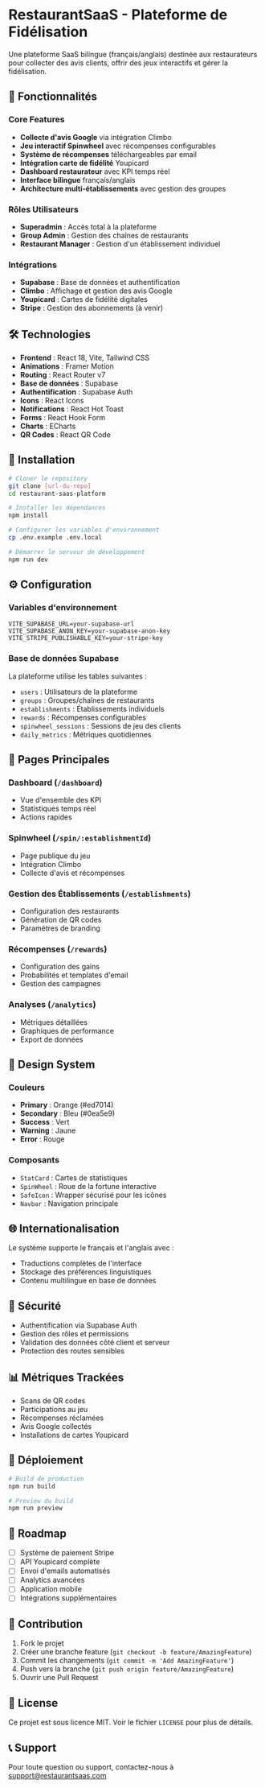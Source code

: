 # RestaurantSaaS - Plateforme de Fidélisation

Une plateforme SaaS bilingue (français/anglais) destinée aux restaurateurs pour collecter des avis clients, offrir des jeux interactifs et gérer la fidélisation.

## 🎯 Fonctionnalités

### Core Features
- **Collecte d'avis Google** via intégration Climbo
- **Jeu interactif Spinwheel** avec récompenses configurables
- **Système de récompenses** téléchargeables par email
- **Intégration carte de fidélité** Youpicard
- **Dashboard restaurateur** avec KPI temps réel
- **Interface bilingue** français/anglais
- **Architecture multi-établissements** avec gestion des groupes

### Rôles Utilisateurs
- **Superadmin** : Accès total à la plateforme
- **Group Admin** : Gestion des chaînes de restaurants
- **Restaurant Manager** : Gestion d'un établissement individuel

### Intégrations
- **Supabase** : Base de données et authentification
- **Climbo** : Affichage et gestion des avis Google
- **Youpicard** : Cartes de fidélité digitales
- **Stripe** : Gestion des abonnements (à venir)

## 🛠️ Technologies

- **Frontend** : React 18, Vite, Tailwind CSS
- **Animations** : Framer Motion
- **Routing** : React Router v7
- **Base de données** : Supabase
- **Authentification** : Supabase Auth
- **Icons** : React Icons
- **Notifications** : React Hot Toast
- **Forms** : React Hook Form
- **Charts** : ECharts
- **QR Codes** : React QR Code

## 🚀 Installation

```bash
# Cloner le repository
git clone [url-du-repo]
cd restaurant-saas-platform

# Installer les dépendances
npm install

# Configurer les variables d'environnement
cp .env.example .env.local

# Démarrer le serveur de développement
npm run dev
```

## ⚙️ Configuration

### Variables d'environnement
```env
VITE_SUPABASE_URL=your-supabase-url
VITE_SUPABASE_ANON_KEY=your-supabase-anon-key
VITE_STRIPE_PUBLISHABLE_KEY=your-stripe-key
```

### Base de données Supabase

La plateforme utilise les tables suivantes :

- `users` : Utilisateurs de la plateforme
- `groups` : Groupes/chaînes de restaurants
- `establishments` : Établissements individuels
- `rewards` : Récompenses configurables
- `spinwheel_sessions` : Sessions de jeu des clients
- `daily_metrics` : Métriques quotidiennes

## 📱 Pages Principales

### Dashboard (`/dashboard`)
- Vue d'ensemble des KPI
- Statistiques temps réel
- Actions rapides

### Spinwheel (`/spin/:establishmentId`)
- Page publique du jeu
- Intégration Climbo
- Collecte d'avis et récompenses

### Gestion des Établissements (`/establishments`)
- Configuration des restaurants
- Génération de QR codes
- Paramètres de branding

### Récompenses (`/rewards`)
- Configuration des gains
- Probabilités et templates d'email
- Gestion des campagnes

### Analyses (`/analytics`)
- Métriques détaillées
- Graphiques de performance
- Export de données

## 🎨 Design System

### Couleurs
- **Primary** : Orange (#ed7014)
- **Secondary** : Bleu (#0ea5e9)
- **Success** : Vert
- **Warning** : Jaune
- **Error** : Rouge

### Composants
- `StatCard` : Cartes de statistiques
- `SpinWheel` : Roue de la fortune interactive
- `SafeIcon` : Wrapper sécurisé pour les icônes
- `Navbar` : Navigation principale

## 🌐 Internationalisation

Le système supporte le français et l'anglais avec :
- Traductions complètes de l'interface
- Stockage des préférences linguistiques
- Contenu multilingue en base de données

## 🔐 Sécurité

- Authentification via Supabase Auth
- Gestion des rôles et permissions
- Validation des données côté client et serveur
- Protection des routes sensibles

## 📊 Métriques Trackées

- Scans de QR codes
- Participations au jeu
- Récompenses réclamées
- Avis Google collectés
- Installations de cartes Youpicard

## 🚀 Déploiement

```bash
# Build de production
npm run build

# Preview du build
npm run preview
```

## 📝 Roadmap

- [ ] Système de paiement Stripe
- [ ] API Youpicard complète
- [ ] Envoi d'emails automatisés
- [ ] Analytics avancées
- [ ] Application mobile
- [ ] Intégrations supplémentaires

## 🤝 Contribution

1. Fork le projet
2. Créer une branche feature (`git checkout -b feature/AmazingFeature`)
3. Commit les changements (`git commit -m 'Add AmazingFeature'`)
4. Push vers la branche (`git push origin feature/AmazingFeature`)
5. Ouvrir une Pull Request

## 📄 License

Ce projet est sous licence MIT. Voir le fichier `LICENSE` pour plus de détails.

## 📞 Support

Pour toute question ou support, contactez-nous à support@restaurantsaas.com